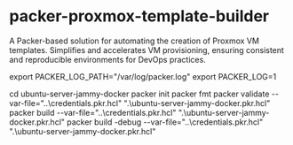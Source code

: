 # packer-proxmox-template-builder
A Packer-based solution for automating the creation of Proxmox VM templates. Simplifies and accelerates VM provisioning, ensuring consistent and reproducible environments for DevOps practices.

export PACKER_LOG_PATH="/var/log/packer.log"
export PACKER_LOG=1

cd ubuntu-server-jammy-docker
packer init
packer fmt
packer validate  --var-file="..\credentials.pkr.hcl"  ".\ubuntu-server-jammy-docker.pkr.hcl"
packer build  --var-file="..\credentials.pkr.hcl"  ".\ubuntu-server-jammy-docker.pkr.hcl"
packer build -debug  --var-file="..\credentials.pkr.hcl"  ".\ubuntu-server-jammy-docker.pkr.hcl"